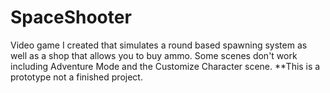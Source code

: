 # SpaceShooter
Video game I created that simulates a round based spawning system as well as a shop that allows you to buy ammo.  Some scenes don't work including Adventure Mode and the Customize Character scene. **This is a prototype not a finished project.
